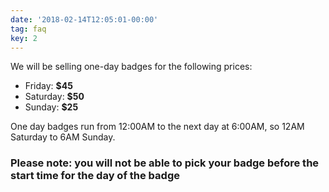 ```yaml
---
date: '2018-02-14T12:05:01-00:00'
tag: faq
key: 2
---
```

We will be selling one-day badges for the following prices:

* Friday: **$45**
* Saturday: **$50**
* Sunday: **$25**

One day badges run from 12:00AM to the next day at 6:00AM, so 12AM Saturday to 6AM Sunday.

### Please note: you will not be able to pick your badge before the start time for the day of the badge
